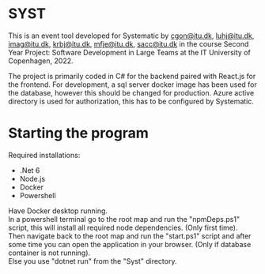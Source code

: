 # SYST
This is an event tool developed for Systematic by cgon@itu.dk, luhj@itu.dk, imag@itu.dk, krbj@itu.dk, mfje@itu.dk, sacc@itu.dk in the course Second Year Project: Software Development in Large Teams at the IT University of Copenhagen, 2022.

The project is primarily coded in C# for the backend paired with React.js for the frontend.
For development, a sql server docker image has been used for the database, however this should be changed for production.
Azure active directory is used for authorization, this has to be configured by Systematic.

# Starting the program
Required installations:
  - .Net 6
  - Node.js
  - Docker
  - Powershell

Have Docker desktop running. <br/>
In a powershell terminal go to the root map and run the "npmDeps.ps1" script, this will install all required node dependencies. (Only first time). <br/>
Then navigate back to the root map and run the "start.ps1" script and after some time you can open the application in your browser. (Only if database container is not running). <br/>
Else you use "dotnet run" from the "Syst" directory. <br/>
